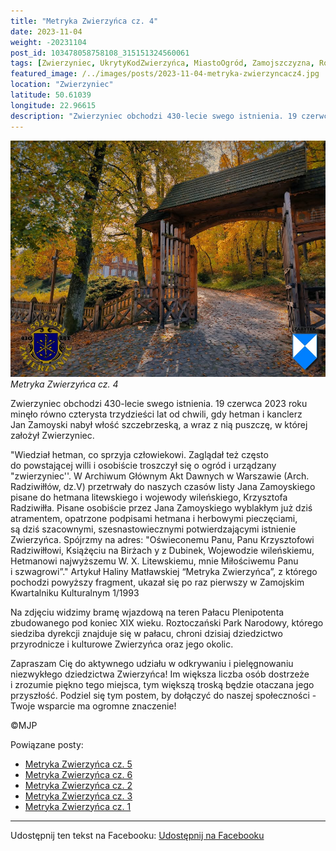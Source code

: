 ```yaml
---
title: "Metryka Zwierzyńca cz. 4"
date: 2023-11-04
weight: -20231104
post_id: 103478058758108_315151324560061
tags: [Zwierzyniec, UkrytyKodZwierzyńca, MiastoOgród, Zamojszczyzna, Roztocze, Lubelskie, villarestituta, turystyka, dziedzictwo, zabytki, krajobrazy, TajemnicePrzeszłości, PodróżeWczasie, MagiczneMiejsce]
featured_image: /../images/posts/2023-11-04-metryka-zwierzyncacz4.jpg
location: "Zwierzyniec"
latitude: 50.61039
longitude: 22.96615
description: "Zwierzyniec obchodzi 430-lecie swego istnienia. 19 czerwca 2023 roku minęło równo czterysta trzydzieści lat od chwili, gdy hetman i kanclerz Jan Zamoy..."
---
```


![Metryka Zwierzyńca cz. 4](/images/posts/2023-11-04-metryka-zwierzyncacz4.jpg)
*Metryka Zwierzyńca cz. 4*

Zwierzyniec obchodzi 430-lecie swego istnienia. 19 czerwca 2023 roku minęło równo czterysta trzydzieści lat od chwili, gdy hetman i kanclerz Jan Zamoyski nabył włość szczebrzeską, a wraz z nią puszczę, w której założył Zwierzyniec.

"Wiedział hetman, co sprzyja człowiekowi. Zaglądał też często do powstającej willi i osobiście troszczył się o ogród i urządzany "zwierzyniec''. W Archiwum Głównym Akt Dawnych w Warszawie (Arch. Radziwiłłów, dz.V) przetrwały do naszych czasów listy Jana Zamoyskiego pisane do hetmana litewskiego i wojewody wileńskiego, Krzysztofa Radziwiłła. Pisane osobiście przez Jana Zamoyskiego wyblakłym już dziś atramentem, opatrzone podpisami hetmana i herbowymi pieczęciami, są dziś szacownymi, szesnastowiecznymi potwierdzającymi istnienie Zwierzyńca.
Spójrzmy na adres: "Oświeconemu Panu, Panu Krzysztofowi Radziwiłłowi, Książęciu na Birżach y z Dubinek, Wojewodzie wileńskiemu, Hetmanowi najwyższemu W. X. Litewskiemu, mnie Miłościwemu Panu i szwagrowi”."
Artykuł Haliny Matławskiej “Metryka Zwierzyńca”, z którego pochodzi powyższy fragment, ukazał się po raz pierwszy w Zamojskim Kwartalniku Kulturalnym 1/1993

Na zdjęciu widzimy bramę wjazdową na teren Pałacu Plenipotenta zbudowanego pod koniec XIX wieku.
Roztoczański Park Narodowy, którego siedziba dyrekcji znajduje się w pałacu, chroni dzisiaj dziedzictwo przyrodnicze i kulturowe Zwierzyńca oraz jego okolic.

Zapraszam Cię do aktywnego udziału w odkrywaniu i pielęgnowaniu niezwykłego dziedzictwa Zwierzyńca! Im większa liczba osób dostrzeże i zrozumie piękno tego miejsca, tym większą troską będzie otaczana jego przyszłość.
Podziel się tym postem, by dołączyć do naszej społeczności - Twoje wsparcie ma ogromne znaczenie!



©MJP

Powiązane posty:
- [Metryka Zwierzyńca cz. 5](/posts/Metryka-Zwierzynca-cz-5)
- [Metryka Zwierzyńca cz. 6](/posts/Metryka-Zwierzynca-cz-6)
- [Metryka Zwierzyńca cz. 2](/posts/Metryka-Zwierzynca-cz-2)
- [Metryka Zwierzyńca cz. 3](/posts/Metryka-Zwierzynca-cz-3)
- [Metryka Zwierzyńca cz. 1](/posts/Metryka-Zwierzynca-cz-1)


---

Udostępnij ten tekst na Facebooku:
[Udostępnij na Facebooku](https://www.facebook.com/sharer/sharer.php?u=https://stowarzyszeniewachniewskiej.pl/posts/Metryka-Zwierzynca-cz-4)

<script type="application/ld+json">
{
  "@context": "https://schema.org",
  "@type": "BlogPosting",
  "headline": "Metryka Zwierzyńca cz. 4",
  "datePublished": "2023-11-04",
  "dateModified": "2023-11-04",
  "author": {
    "@type": "Person",
    "name": "Michał Jan Patyk"
  },
  "publisher": {
    "@type": "Organization",
    "name": "Stowarzyszenie im. Aleksandry Wachniewskiej",
    "logo": {
      "@type": "ImageObject",
      "url": "https://stowarzyszeniewachniewskiej.pl/images/logo/logo.svg"
    }
  },
  "mainEntityOfPage": {
    "@type": "WebPage",
    "@id": "https://stowarzyszeniewachniewskiej.pl/posts/metryka-zwierzyncacz4"
  },
  "image": {
    "@type": "ImageObject",
    "url": "https://stowarzyszeniewachniewskiej.pl//images/posts/2023-11-04-metryka-zwierzyncacz4.jpg"
  },
  "articleSection": "Dziedzictwo Kulturowe i Zabytki",
  "keywords": "[Zwierzyniec, UkrytyKodZwierzyńca, MiastoOgród, Zamojszczyzna, Roztocze, Lubelskie, villarestituta, turystyka, dziedzictwo, zabytki, krajobrazy, TajemnicePrzeszłości, PodróżeWczasie, MagiczneMiejsce]",
  "wordCount": 227,
  "articleBody": "Zwierzyniec obchodzi 430-lecie swego istnienia. 19 czerwca 2023 roku minęło równo czterysta trzydzieści lat od chwili, gdy hetman i kanclerz Jan Zamoyski nabył włość szczebrzeską, a wraz z nią puszczę, w której założył Zwierzyniec.\n\n\"Wiedział hetman, co sprzyja człowiekowi. Zaglądał też często do powstającej willi i osobiście troszczył się o ogród i urządzany \"zwierzyniec''. W Archiwum Głównym Akt Dawnych w Warszawie (Arch. Radziwiłłów, dz.V) przetrwały do naszych czasów listy Jana Zamoyskiego pisane do hetmana litewskiego i wojewody wileńskiego, Krzysztofa Radziwiłła. Pisane osobiście przez Jana Zamoyskiego wyblakłym już dziś atramentem, opatrzone podpisami hetmana i herbowymi pieczęciami, są dziś szacownymi, szesnastowiecznymi potwierdzającymi istnienie Zwierzyńca.\nSpójrzmy na adres: \"Oświeconemu Panu, Panu Krzysztofowi Radziwiłłowi, Książęciu na Birżach y z Dubinek, Wojewodzie wileńskiemu, Hetmanowi najwyższemu W. X. Litewskiemu, mnie Miłościwemu Panu i szwagrowi”.\"\nArtykuł Haliny Matławskiej “Metryka Zwierzyńca”, z którego pochodzi powyższy fragment, ukazał się po raz pierwszy w Zamojskim Kwartalniku Kulturalnym 1/1993\n\nNa zdjęciu widzimy bramę wjazdową na teren Pałacu Plenipotenta zbudowanego pod koniec XIX wieku.\nRoztoczański Park Narodowy, którego siedziba dyrekcji znajduje się w pałacu, chroni dzisiaj dziedzictwo przyrodnicze i kulturowe Zwierzyńca oraz jego okolic.\n\nZapraszam Cię do aktywnego udziału w odkrywaniu i pielęgnowaniu niezwykłego dziedzictwa Zwierzyńca! Im większa liczba osób dostrzeże i zrozumie piękno tego miejsca, tym większą troską będzie otaczana jego przyszłość.\nPodziel się tym postem, by dołączyć do naszej społeczności - Twoje wsparcie ma ogromne znaczenie!\n\n\n\n©MJP",
  "description": "Zwierzyniec obchodzi 430-lecie swego istnienia. 19 czerwca 2023 roku minęło równo czterysta trzydzieści lat od chwili, gdy hetman i kanclerz Jan Zamoy...",
  "copyrightHolder": {
    "@type": "Person",
    "name": "Michał Jan Patyk"
  }
}
</script>
<script type="application/ld+json">
{
  "@context": "https://schema.org",
  "@type": "BreadcrumbList",
  "itemListElement": [
    {
      "@type": "ListItem",
      "position": 1,
      "name": "Home",
      "item": "https://stowarzyszeniewachniewskiej.pl"
    },
    {
      "@type": "ListItem",
      "position": 2,
      "name": "posts",
      "item": "https://stowarzyszeniewachniewskiej.pl/posts"
    },
    {
      "@type": "ListItem",
      "position": 3,
      "name": "Metryka Zwierzyńca cz. 4",
      "item": "https://stowarzyszeniewachniewskiej.pl/posts/metryka-zwierzyncacz4"
    }
  ]
}
</script>
